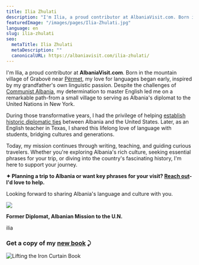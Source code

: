 ```yaml
---
title: Ilia Zhulati
description: "I'm Ilia, a proud contributor at AlbaniaVisit.com. Born in the mountain village of Grabovë near Përmet, I served as Albania's diplomat to the U.N. and later as an English teacher in Texas."
featuredImage: "/images/pages/Ilia-Zhulati.jpg"
language: en
slug: ilia-zhulati
seo:
  metaTitle: Ilia Zhulati
  metaDescription: ""
  canonicalURL: https://albaniavisit.com/ilia-zhulati/
---
```


I'm Ilia, a proud contributor at **AlbaniaVisit.com**. Born in the mountain village of Grabovë near [Përmet](https://albaniavisit.com/destinations/permet/), my love for languages began early, inspired by my grandfather's own linguistic passion. Despite the challenges of [Communist Albania](https://albaniavisit.com/communist-era/), my determination to master English led me on a remarkable path-from a small village to serving as Albania's diplomat to the United Nations in New York.

During those transformative years, I had the privilege of helping [establish historic diplomatic ties](https://albaniavisit.com/untold-secrets-albanian-diplomacy/) between Albania and the United States. Later, as an English teacher in Texas, I shared this lifelong love of language with students, bridging cultures and generations.

Today, my mission continues through writing, teaching, and guiding curious travelers. Whether you're exploring Albania's rich culture, seeking essential phrases for your trip, or diving into the country's fascinating history, I'm here to support your journey.

**✦ Planning a trip to Albania or want key phrases for your visit? [Reach out](mailto:iliazhulati+av@gmail.com)-I'd love to help.**

Looking forward to sharing Albania's language and culture with you.

![](https://albaniavisit.com/wp-content/cache/breeze-extra/gravatars/b4f16392feadc07717b5d523f985c77b17fbdb0ea8d23187ac8ef354dc61201a)

**__Former Diplomat, Albanian Mission to the U.N__.**

ilia

### Get a copy of my [**new book**](https://albaniavisit.com/sq/politika-turistike/duke-thyer-perden-e-hekurt/) ⤸

![Lifting the Iron Curtain Book](/images/pages/Lifting_The_Iron_Curtain.png)